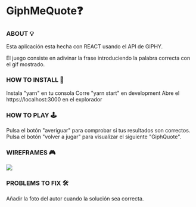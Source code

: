 # GiphMeQuote❓

### ABOUT 💡

Esta aplicación esta hecha con REACT usando el API de GIPHY.

El juego consiste en adivinar la frase introduciendo la palabra correcta con el gif mostrado.

### HOW TO INSTALL 🔌

Instala "yarn" en tu consola
Corre "yarn start" en development
Abre el https://localhost:3000 en el explorador

### HOW TO PLAY 🕹

Pulsa el botón "averiguar" para comprobar si tus resultados son correctos.
Pulsa el botón "volver a jugar" para visualizar el siguiente "GiphQuote".

### WIREFRAMES 🎮

![](./WIREFRAME.png)

### PROBLEMS TO FIX 🛠

Añadir la foto del autor cuando la solución sea correcta.
